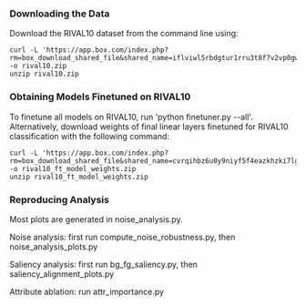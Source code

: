 ### Downloading the Data

Download the RIVAL10 dataset from the command line using:
```
curl -L 'https://app.box.com/index.php?rm=box_download_shared_file&shared_name=iflviwl5rbdgtur1rru3t8f7v2vp0gww&file_id=f_944375052992' -o rival10.zip
unzip rival10.zip
```
### Obtaining Models Finetuned on RIVAL10

To finetune all models on RIVAL10, run 'python finetuner.py --all'. 
Alternatively, download weights of final linear layers finetuned for RIVAL10 classification with the following command:
```
curl -L 'https://app.box.com/index.php?rm=box_download_shared_file&shared_name=cvrqihbz6u0y9niyf5f4eazkhzki7lgr&file_id=f_944516981880' -o rival10_ft_model_weights.zip
unzip rival10_ft_model_weights.zip
```

### Reproducing Analysis

Most plots are generated in noise_analysis.py. 

Noise analysis: first run compute_noise_robustness.py, then noise_analysis_plots.py

Saliency analysis: first run bg_fg_saliency.py, then saliency_alignment_plots.py

Attribute ablation: run attr_importance.py
